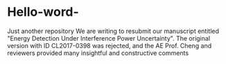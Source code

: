 # Hello-word-
Just another repository
We are writing to resubmit our manuscript entitled "Energy Detection Under Interference Power Uncertainty". The original version with ID CL2017-0398 was rejected, and the AE Prof. Cheng and reviewers provided many insightful and constructive comments

